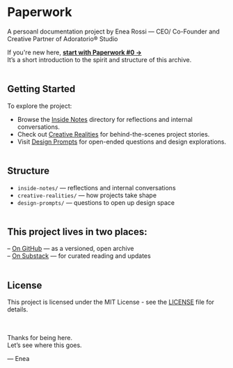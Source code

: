 # Paperwork

A persoanl documentation project by Enea Rossi — CEO/ Co-Founder and Creative Partner of Adoratorio® Studio</br>


If you're new here, **[start with Paperwork #0 →](./start-here/paperwork-00-welcome.md)**  
It’s a short introduction to the spirit and structure of this archive.
</br></br>


## Getting Started</br>
To explore the project:
- Browse the [Inside Notes](./inside-notes/) directory for reflections and internal conversations.
- Check out [Creative Realities](./creative-realities/) for behind-the-scenes project stories.
- Visit [Design Prompts](./design-prompts/) for open-ended questions and design explorations.
</br></br>


## Structure</br>
- `inside-notes/` — reflections and internal conversations  
- `creative-realities/` — how projects take shape  
- `design-prompts/` — questions to open up design space
</br></br>

## This project lives in two places:  
– [On GitHub](https://github.com/iamenearossi/paperwork) — as a versioned, open archive  
– [On Substack](https://iamenearossi.substack.com) — for curated reading and updates
</br></br>


## License

This project is licensed under the MIT License - see the [LICENSE](LICENSE) file for details.


</br></br>
Thanks for being here.</br>
Let’s see where this goes.


— Enea
